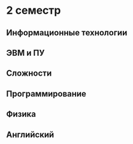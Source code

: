 # 2 семестр
## Информационные технологии
## ЭВМ и ПУ
## Сложности
## Программирование
## Физика
## Английский
